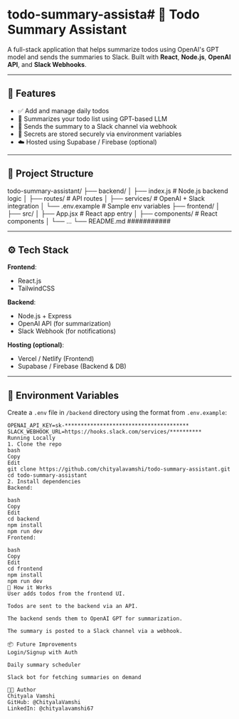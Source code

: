 # todo-summary-assista# 🧠 Todo Summary Assistant

A full-stack application that helps summarize todos using OpenAI's GPT model and sends the summaries to Slack. Built with **React**, **Node.js**, **OpenAI API**, and **Slack Webhooks**.

---

## 🚀 Features

- ✅ Add and manage daily todos
- 🧠 Summarizes your todo list using GPT-based LLM
- 📩 Sends the summary to a Slack channel via webhook
- 🔐 Secrets are stored securely via environment variables
- ☁️ Hosted using Supabase / Firebase (optional)

---

## 📂 Project Structure

todo-summary-assistant/
├── backend/
│ ├── index.js # Node.js backend logic
│ ├── routes/ # API routes
│ ├── services/ # OpenAI + Slack integration
│ └── .env.example # Sample env variables
├── frontend/
│ ├── src/
│ ├── App.jsx # React app entry
│ ├── components/ # React components
│ └── ...
└── README.md
###########

---

## ⚙️ Tech Stack

**Frontend**:
- React.js
- TailwindCSS

**Backend**:
- Node.js + Express
- OpenAI API (for summarization)
- Slack Webhook (for notifications)

**Hosting (optional)**:
- Vercel / Netlify (Frontend)
- Supabase / Firebase (Backend & DB)

---

## 🔐 Environment Variables

Create a `.env` file in `/backend` directory using the format from `.env.example`:

```env
OPENAI_API_KEY=sk-***************************************
SLACK_WEBHOOK_URL=https://hooks.slack.com/services/**********
Running Locally
1. Clone the repo
bash
Copy
Edit
git clone https://github.com/chityalavamshi/todo-summary-assistant.git
cd todo-summary-assistant
2. Install dependencies
Backend:

bash
Copy
Edit
cd backend
npm install
npm run dev
Frontend:

bash
Copy
Edit
cd frontend
npm install
npm run dev
🎯 How it Works
User adds todos from the frontend UI.

Todos are sent to the backend via an API.

The backend sends them to OpenAI GPT for summarization.

The summary is posted to a Slack channel via a webhook.

📦 Future Improvements
Login/Signup with Auth

Daily summary scheduler

Slack bot for fetching summaries on demand

🧑‍💻 Author
Chityala Vamshi
GitHub: @ChityalaVamshi
LinkedIn: @chityalavamshi67
